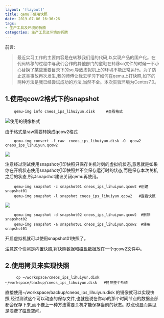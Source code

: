 ```yaml
---
layout: '[layout]'
title: qemu下使用快照
date: 2019-07-06 16:36:26
tags: 
- 生产工具及环境的折腾
categories: 生产工具及环境的折腾
---
```


前言:

> 最近实习工作的主要内容是在转移我们组的代码,以实现产品的国产化。在代码转移的过程中与我们合作的其他部门的童鞋在转移so文件的时候一不小心替换了某些重要目录下的so,导致虚拟机上的环境不能正常运行。为了防止这类事故再次发生,我的师傅让我去学习下如何在qemu上打快照,如下的两种方法是我已经尝试成功的方法,当然不全。本次实验环境为Centos7.0。
>
> <!--more-->

## 1.使用qcow2格式下的snapshot

```shell
	qemu-img info cneos_ips_lihuiyun.disk     #查看格式
```

![使用的镜像格式](<https://raw.githubusercontent.com/LavafoxYao/MarkdownPhotos/master/1.png>)

由于格式是raw需要转换成qcow2格式

```shell
	qemu-img convert -f raw  cneos_ips_lihuiyun.disk -O  qcow2 cneos_ips_lihuiyun.qcow2
```

![](<https://raw.githubusercontent.com/LavafoxYao/MarkdownPhotos/master/2.png>)

注意经过测试使用snapshot打印快照只保存关机时刻的虚拟机状态,意思就是如果你在开机状态使用snapshot打印快照并不会保存运行时的状态,而是保存本次关机之后的状态,所以snapshot建议关闭qemu再使用。

```shell
	qemu-img snapshot -c snapshot01 cneos_ips_lihuiyun.qcow2 #创建snapshot01
	qemu-img snapshot -l snapshot cneos_ips_lihuiyun.qcow2   #查看快照
```

![](<https://raw.githubusercontent.com/LavafoxYao/MarkdownPhotos/master/2.png>)

```shell
	qemu-img snapshot -d snapshot02 cneos_ips_lihuiyun.qcow2  #删除snapshot02
	qemu-img snapshot -a snapshot01 cneos_ips_lihuiyun.qcow2  #使用snapshot01
```

开启虚拟机就可以使用snapshot01快照了。
	
注意这个快照是内置快照,将快照数据和磁盘数据放在一个qcow2文件中。

## 2.使用拷贝来实现快照

```shell
     cp ~/workspace/cneos_ips_lihuiyun.disk ~/workspace/backup/cneos_ips_lihuiyun.disk   #拷贝整个系统
```

直接使用~/workspace/backup/cneos_ips_lihuiyun.disk 的镜像就可以实现快照,经过测试这个可以动态的保存文件,也就是说在你cp的那个时间节点的数据全部都会保存下来,而不像上一种方法需要关机才能保存当前的状态。缺点也显而易见,是浪费了磁盘空间。